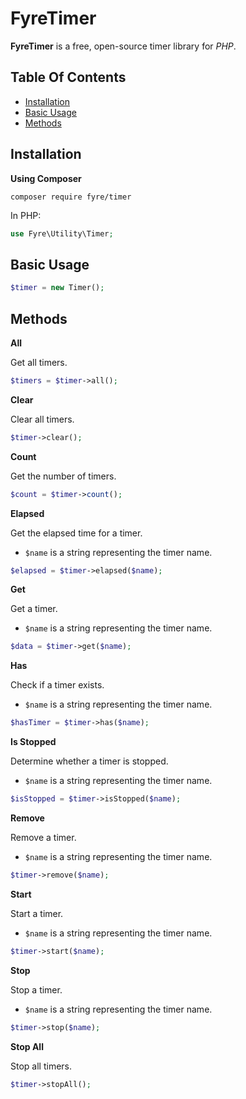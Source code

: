 # FyreTimer

**FyreTimer** is a free, open-source timer library for *PHP*.


## Table Of Contents
- [Installation](#installation)
- [Basic Usage](#basic-usage)
- [Methods](#methods)



## Installation

**Using Composer**

```
composer require fyre/timer
```

In PHP:

```php
use Fyre\Utility\Timer;
```


## Basic Usage

```php
$timer = new Timer();
```


## Methods

**All**

Get all timers.

```php
$timers = $timer->all();
```

**Clear**

Clear all timers.

```php
$timer->clear();
```

**Count**

Get the number of timers.

```php
$count = $timer->count();
```

**Elapsed**

Get the elapsed time for a timer.

- `$name` is a string representing the timer name.

```php
$elapsed = $timer->elapsed($name);
```

**Get**

Get a timer.

- `$name` is a string representing the timer name.

```php
$data = $timer->get($name);
```

**Has**

Check if a timer exists.

- `$name` is a string representing the timer name.

```php
$hasTimer = $timer->has($name);
```

**Is Stopped**

Determine whether a timer is stopped.

- `$name` is a string representing the timer name.

```php
$isStopped = $timer->isStopped($name);
```

**Remove**

Remove a timer.

- `$name` is a string representing the timer name.

```php
$timer->remove($name);
```

**Start**

Start a timer.

- `$name` is a string representing the timer name.

```php
$timer->start($name);
```

**Stop**

Stop a timer.

- `$name` is a string representing the timer name.

```php
$timer->stop($name);
```

**Stop All**

Stop all timers.

```php
$timer->stopAll();
```